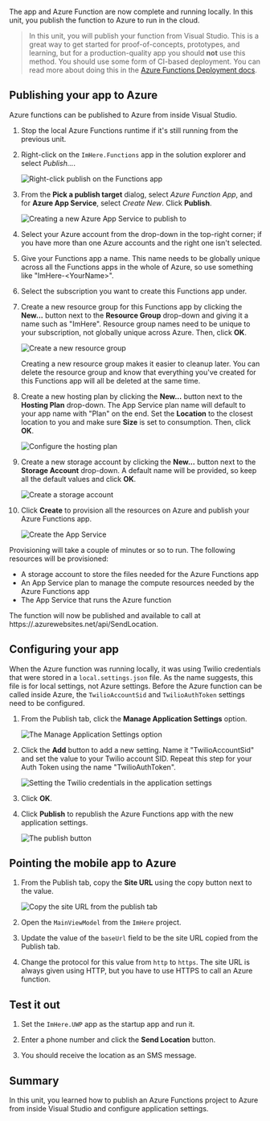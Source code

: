 The app and Azure Function are now complete and running locally. In this unit, you publish the function to Azure to run in the cloud.

> In this unit, you will publish your function from Visual Studio. This is a great way to get started for proof-of-concepts, prototypes, and learning, but for a production-quality app you should **not** use this method. You should use some form of CI-based deployment. You can read more about doing this in the [Azure Functions Deployment docs](https://docs.microsoft.com/azure/azure-functions/functions-continuous-deployment).
>

## Publishing your app to Azure

Azure functions can be published to Azure from inside Visual Studio.

1. Stop the local Azure Functions runtime if it's still running from the previous unit.

1. Right-click on the `ImHere.Functions` app in the solution explorer and select *Publish...*.

    ![Right-click publish on the Functions app](../media-drafts/8-right-click-publish.png)

1. From the **Pick a publish target** dialog, select *Azure Function App*, and for **Azure App Service**, select *Create New*. Click **Publish**.

    ![Creating a new Azure App Service to publish to](../media-drafts/8-pick-publish-target.png)

1. Select your Azure account from the drop-down in the top-right corner; if you have more than one Azure accounts and the right one isn't selected.

1. Give your Functions app a name. This name needs to be globally unique across all the Functions apps in the whole of Azure, so use something like "ImHere-\<YourName\>".

1. Select the subscription you want to create this Functions app under.

1. Create a new resource group for this Functions app by clicking the **New...** button next to the **Resource Group** drop-down and giving it a name such as "ImHere". Resource group names need to be unique to your subscription, not globally unique across Azure. Then, click **OK**.

    ![Create a new resource group](../media-drafts/8-create-new-resource-group.png)

   Creating a new resource group makes it easier to cleanup later. You can delete the resource group and know that everything you've created for this Functions app will all be deleted at the same time.

1. Create a new hosting plan by clicking the **New...** button next to the **Hosting Plan** drop-down. The App Service plan name will default to your app name with "Plan" on the end. Set the **Location** to the closest location to you and make sure **Size** is set to consumption. Then, click **OK**.

    ![Configure the hosting plan](../media-drafts/8-configure-hosting-plan.png)

1. Create a new storage account by clicking the **New...** button next to the **Storage Account** drop-down. A default name will be provided, so keep all the default values and click **OK**.

    ![Create a storage account](../media-drafts/8-create-storage-account.png)

1. Click **Create** to provision all the resources on Azure and publish your Azure Functions app.

    ![Create the App Service](../media-drafts/8-create-app-service.png)

Provisioning will take a couple of minutes or so to run. The following resources will be provisioned:

- A storage account to store the files needed for the Azure Functions app
- An App Service plan to manage the compute resources needed by the Azure Functions app
- The App Service that runs the Azure function

The function will now be published and available to call at https://<your-app-name>.azurewebsites.net/api/SendLocation.

## Configuring your app

When the Azure function was running locally, it was using Twilio credentials that were stored in a `local.settings.json` file. As the name suggests, this file is for local settings, not Azure settings. Before the Azure function can be called inside Azure, the `TwilioAccountSid` and `TwilioAuthToken` settings need to be configured.

1. From the Publish tab, click the **Manage Application Settings** option.

    ![The Manage Application Settings option](../media-drafts/8-application-settings-option.png)

1. Click the **Add** button to add a new setting. Name it "TwilioAccountSid" and set the value to your Twilio account SID. Repeat this step for your Auth Token using the name "TwilioAuthToken".

    ![Setting the Twilio credentials in the application settings](../media-drafts/8-set-creds-in-app-settings.png)

1. Click **OK**.

1. Click **Publish** to republish the Azure Functions app with the new application settings.

    ![The publish button](../media-drafts/8-publish-application-button.png)

## Pointing the mobile app to Azure

1. From the Publish tab, copy the **Site URL** using the copy button next to the value.

    ![Copy the site URL from the publish tab](../media-drafts/8-copy-site-url.png)

1. Open the `MainViewModel` from the `ImHere` project.

1. Update the value of the `baseUrl` field to be the site URL copied from the Publish tab.

1. Change the protocol for this value from `http` to `https`. The site URL is always given using HTTP, but you have to use HTTPS to call an Azure function.

## Test it out

1. Set the `ImHere.UWP` app as the startup app and run it.

1. Enter a phone number and click the **Send Location** button.

1. You should receive the location as an SMS message.

## Summary

In this unit, you learned how to publish an Azure Functions project to Azure from inside Visual Studio and configure application settings.